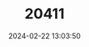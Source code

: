 ---
title: "20411"
category: "Sorex samniticus"
draft: false
date: 2024-02-22 13:03:50
languages:
  French: ["Musaraigne des Apennins"]
  Spanish; Castilian: ["Musaraña De Los Apeninos"]
  Italian: ["Toporagno appenninico"]
  English: ["Appenine Shrew"]
---